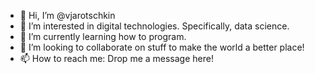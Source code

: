- 👋 Hi, I’m @vjarotschkin
- 👀 I’m interested in digital technologies. Specifically, data science. 
- 🌱 I’m currently learning how to program.
- 💞️ I’m looking to collaborate on stuff to make the world a better place!
- 📫 How to reach me: Drop me a message here!

<!---
vjarotschkin/vjarotschkin is a ✨ special ✨ repository because its `README.md` (this file) appears on your GitHub profile.
You can click the Preview link to take a look at your changes.
--->
